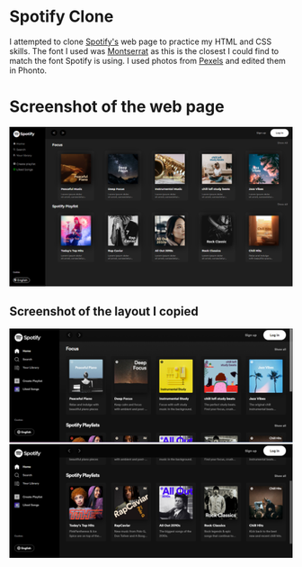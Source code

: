# Spotify Clone

I attempted to clone [Spotify's](https://open.spotify.com/) web page to practice my HTML and CSS skills. The font I used was [Montserrat](https://fonts.google.com/specimen/Montserrat?query=montserrat) as this is the closest I could find to match the font Spotify is using. I used photos from [Pexels](https://www.pexels.com/) and edited them in Phonto.

# Screenshot of the web page
![image](/images/spotify-clone.png)

## Screenshot of the layout I copied
![image](/images/spotify-webpage.png)
![image](/images/spotify-webpage2.png)
